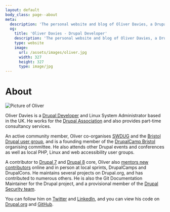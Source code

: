 ```yaml
---
layout: default
body_class: page--about
meta:
  description: 'The personal website and blog of Oliver Davies, a Drupal Developer and System Administrator from Wales, UK.'
  og:
    title: 'Oliver Davies - Drupal Developer'
    description: 'The personal website and blog of Oliver Davies, a Drupal Developer and System Administrator from Wales, UK.'
    type: website
    image:
      url: /assets/images/oliver.jpg
      width: 327
      height: 327
      type: image/jpg
---
```

# About

<img src="{{ site.gravatar.url }}?s=85" alt="Picture of Oliver" class="img-circle">

Oliver Davies is a <a href="{{ site.drupalorg.nice }}">Drupal Developer</a> and Linux System Administrator based in the UK. He works for the [Drupal Association](https://assoc.drupal.org) and also provides part-time consultancy services.

An active community member, Oliver co-organises <a href="{{ site.meetups.swdug.url }}">SWDUG</a> and the <a href="{{ site.meetups.drupalbristol.url }}">Bristol Drupal user group</a>, and is a founding member of the [DrupalCamp Bristol](http://2015.drupalcampbristol.co.uk) organising committee. He also attends other Drupal events and conferences as well as local PHP, Linux and web accessibility user groups.

A contributor to [Drupal 7](http://cgit.drupalcode.org/drupal/log/?h=7.x&qt=grep&q=opdavies) and [Drupal 8](http://cgit.drupalcode.org/drupal/log/?h=8.0.x&qt=grep&q=opdavies) core, Oliver also <a href="{{ site.drupalorg.url }}/people-mentored">mentors new contributors</a> online and in person at local sprints, DrupalCamps and DrupalCons. He maintains several projects on Drupal.org, and has contributed to numerous others. He is also the Git Documentation Maintainer for the Drupal project, and a provisional member of the [Drupal Security team](https://www.drupal.org/security-team).

You can follow him on <a href="{{ site.twitter.url }}">Twitter</a> and <a href="{{ site.linkedin.url }}">LinkedIn</a>, and you can view his code on <a href="{{ site.drupalorg.url }}/track/code">Drupal.org</a> and <a href="{{ site.github.url }}?tab=activity">GitHub</a>.

